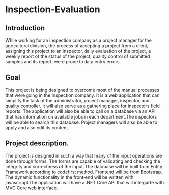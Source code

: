# Inspection-Evaluation

## Introduction
While working for an inspection company as a project manager for the agricultural division, the process of accepting a project from a client, assigning this project to an inspector, daily evaluation of the project, a weekly report of the status of the project, quality control of submitted samples and its report, were prone to data entry errors. 

## Goal
This project is being designed to overcome most of the manual processes that were going in the Inspection company. It is a web application that can simplify the task of the administrator, project manager, inspector, and quality controller. It will also serve as a gathering place for inspectors field reports. The application will also be able to call on a database via an API that has information on available jobs in each department.The inspectors will be able to search this database. Project managers will also be able to apply and also edit its content. 

## Project description.
The project is designed in such a way that many of the input operations are done through forms. The forms are capable of validating and checking the integrity and correctness of the input. The database will be built from Entity Framework according to codefirst method. Frontend will be from Bootstrap. The dynamic functionality in the front-end will be written with javascrippt.The application will have a .NET Core API that will intergarte with MVC Core web interface.



